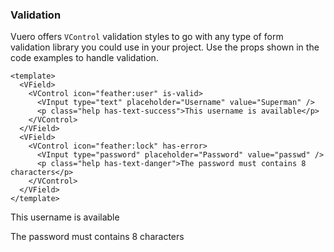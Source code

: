 ### Validation

Vuero offers `VControl` validation styles to go with any type of
form validation library you could use in your project.
Use the props shown in the code examples to handle validation.

<!--code-->

```vue
<template>
  <VField>
    <VControl icon="feather:user" is-valid>
      <VInput type="text" placeholder="Username" value="Superman" />
      <p class="help has-text-success">This username is available</p>
    </VControl>
  </VField>
  <VField>
    <VControl icon="feather:lock" has-error>
      <VInput type="password" placeholder="Password" value="passwd" />
      <p class="help has-text-danger">The password must contains 8 characters</p>
    </VControl>
  </VField>
</template>
```

<!--/code-->

<!--example-->

<VField>
  <VControl icon="feather:user" is-valid>
    <VInput
      type="text"
      placeholder="Username"
      value="Superman"
    />
    <p class="help has-text-success">This username is available</p>
  </VControl>
</VField>
<VField>
  <VControl icon="feather:lock" has-error>
    <VInput
      type="password"
      placeholder="Password"
      value="passwd"
    />
    <p class="help has-text-danger">The password must contains 8 characters</p>
  </VControl>
</VField>

<!--/example-->
